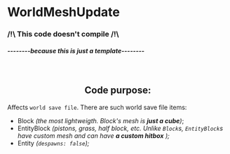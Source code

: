# WorldMeshUpdate

### /!\ This code doesn't compile /!\
##### --------because this is just a template--------
<br>

## <center>Code purpose:</center>

Affects `world save file`. There are such world save file items:

- Block _(the most lightweigth. Block's mesh is **just a cube**)_;
- EntityBlock _(pistons, grass, half block, etc. Unlike `Block`s, `EntityBlock`s have custom mesh and can have **a custom hitbox** );_
- Entity _(`despawns: false`);_
